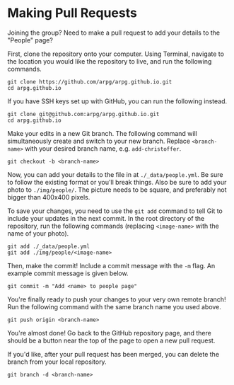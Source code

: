 # Making Pull Requests

Joining the group? Need to make a pull request to add your details to the "People" page?

First, clone the repository onto your computer. Using Terminal, navigate to the location you would like the repository to live, and run the following commands.

```
git clone https://github.com/arpg/arpg.github.io.git
cd arpg.github.io
```

If you have SSH keys set up with GitHub, you can run the following instead.

```
git clone git@github.com:arpg/arpg.github.io.git
cd arpg.github.io
```

Make your edits in a new Git branch. The following command will simultaneously create and switch to your new branch. Replace `<branch-name>` with your desired branch name, e.g. `add-christoffer`.

```
git checkout -b <branch-name>
```

Now, you can add your details to the file in at `./_data/people.yml`. Be sure to follow the existing format or you'll break things. Also be sure to add your photo to `./img/people/`. The picture needs to be square, and preferably not bigger than 400x400 pixels.

To save your changes, you need to use the `git add` command to tell Git to include your updates in the next commit. In the root directory of the repository, run the following commands (replacing `<image-name>` with the name of your photo).

```
git add ./_data/people.yml
git add ./img/people/<image-name>
```

Then, make the commit! Include a commit message with the `-m` flag. An example commit message is given below.

```
git commit -m "Add <name> to people page"
```

You're finally ready to push your changes to your very own remote branch! Run the following command with the same branch name you used above.

```
git push origin <branch-name>
```

You're almost done! Go back to the GitHub repository page, and there should be a button near the top of the page to open a new pull request.

If you'd like, after your pull request has been merged, you can delete the branch from your local repository.

```
git branch -d <branch-name>
```
